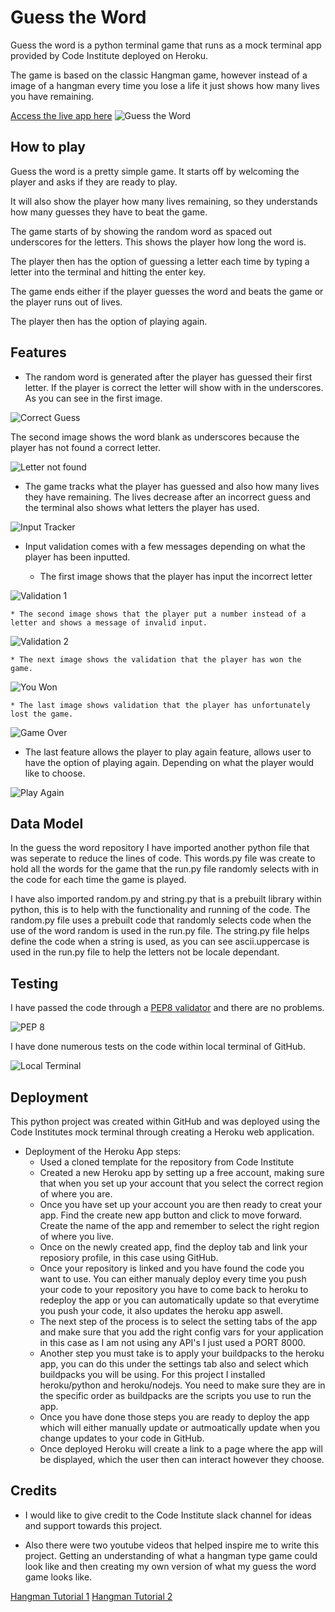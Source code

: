 # Guess the Word

Guess the word is a python terminal game that runs as a mock terminal app provided by Code Institute deployed on Heroku.

The game is based on the classic Hangman game, however instead of a image of a hangman every time you lose a life it just shows how many lives you have remaining.

[Access the live app here](https://g-t-w-game.herokuapp.com/
)
![Guess the Word](assets/images/heroku_app.png)

## How to play

Guess the word is a pretty simple game. It starts off by welcoming the player and asks if they are ready to play.

It will also show  the player how many lives remaining, so they understands how many guesses they have to beat the game.

The game starts of by showing the random word as spaced out underscores for the letters. This shows the player how long the word is.

The player then has the option of guessing a letter each time by typing a letter into the terminal and hitting the enter key.

The game ends either if the player guesses the word and beats the game or the player runs out of lives.

The player then has the option of playing again.


## Features

* The random word is generated after the player has guessed their first letter. If the player is correct the letter will show with in the underscores. As you can see in the first image. 

![Correct Guess](assets/images/random_correct.png)

The second image shows the word blank as underscores because the player has not found a correct letter.

![Letter not found](assets/images/random_word.png)


* The game tracks what the player has guessed and also how many lives they have remaining. The lives decrease after an incorrect guess and the terminal also shows what letters the player has used.

![Input Tracker](assets/images/input_tracker.png)


* Input validation comes with a few messages depending on what the player has been inputted.

    * The first image shows that the player has input the incorrect letter

![Validation 1](assets/images/input_val1.png)

    * The second image shows that the player put a number instead of a letter and shows a message of invalid input.

![Validation 2](assets/images/input_val2.png)
    
    * The next image shows the validation that the player has won the game.

![You Won](assets/images/you_won.png)

    * The last image shows validation that the player has unfortunately lost the game.

![Game Over](assets/images/game_over.png)


* The last feature allows the player to play again feature, allows user to have the option of playing again. Depending on what the player would like to choose.

![Play Again](assets/images/play_again.png)

## Data Model

In the guess the word repository I have imported another python file that was seperate to reduce the lines of code. This words.py file was create to hold all the words for the game that the run.py file randomly selects with in the code for each time the game is played.

I have also imported random.py and string.py that is a prebuilt library within python, this is to help with the functionality and running of the code. The random.py file uses a prebuilt code that randomly selects code when the use of the word random is used in the run.py file. The string.py file helps define the code when a string is used, as you can see ascii.uppercase is used in the run.py file to help the letters not be locale dependant.



## Testing

I have passed the code through a [PEP8 validator](http://pep8online.com/) and there are no problems.

![PEP 8](assets/images/pep8.png)

I have done numerous tests on the code within local terminal of GitHub. 

![Local Terminal](assets/images/local_terminal.png)


## Deployment

This python project was created within GitHub and was deployed using the Code Institutes mock terminal through creating a Heroku web application.

* Deployment of  the Heroku App steps:
    * Used a cloned template for the repository from Code Institute
    * Created a new Heroku app by setting up a free account, making sure that when you set up your account that you select the correct region of where you are.
    * Once you have set up your account you are then ready to creat your app. Find the create new app button and click to move forward. Create the name of the app and remember to select the right region of where you live.
    * Once on the newly created app, find the deploy tab and link your reposiory profile, in this case using GitHub. 
    * Once your repository is linked and you have found the code you want to use. You can either manualy deploy every time you push your code to your repository you have to come back to heroku to redeploy the app or you can automatically update so that everytime you push your code, it also updates the heroku app aswell.
    * The next step of the process is to select the setting tabs of the app and make sure that you add the right config vars for your application in this case as I am not using any API's I just used a PORT 8000.
    * Another step you must take is to apply your buildpacks to the heroku app, you can do this under the settings tab also and select which buildpacks you will be using. For this project I installed heroku/python and heroku/nodejs. You need to make sure they are in the specific order as buildpacks are the scripts you use to run the app. 
    * Once you have done those steps you are ready to deploy the app which will either manually update or autmoatically update when you change updates to your code in GitHub.
    * Once deployed Heroku will create a link to a page where the app will be displayed, which the user then can interact however they choose.


## Credits

* I would like to give credit to the Code Institute slack channel for ideas and support towards this project.

* Also there were two youtube videos that helped inspire me to write this project. Getting an understanding of what a hangman type game could look like and then creating my own version of what my guess the word game looks like. 

[Hangman Tutorial 1](https://www.youtube.com/watch?v=m4nEnsavl6w)
[Hangman Tutorial 2](https://www.youtube.com/watch?v=JNXmCOumNw0)

